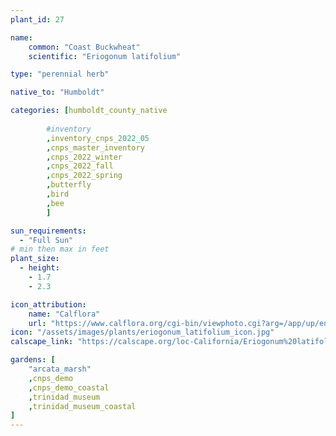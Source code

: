 ```yaml
---
plant_id: 27

name: 
    common: "Coast Buckwheat"  
    scientific: "Eriogonum latifolium" 

type: "perennial herb"

native_to: "Humboldt"

categories: [humboldt_county_native
        
        #inventory 
        ,inventory_cnps_2022_05
        ,cnps_master_inventory
        ,cnps_2022_winter
        ,cnps_2022_fall
        ,cnps_2022_spring
        ,butterfly
        ,bird
        ,bee
        ]

sun_requirements:
  - "Full Sun"
# min then max in feet
plant_size:
  - height: 
    - 1.7
    - 2.3

icon_attribution: 
    name: "Calflora"
    url: "https://www.calflora.org/cgi-bin/viewphoto.cgi?arg=/app/up/entry/302/90899.jpg" 
icon: "/assets/images/plants/eriogonum_latifolium_icon.jpg" 
calscape_link: "https://calscape.org/loc-California/Eriogonum%20latifolium(%20)"

gardens: [
    "arcata_marsh" 
    ,cnps_demo
    ,cnps_demo_coastal
    ,trinidad_museum
    ,trinidad_museum_coastal
]
---
```



